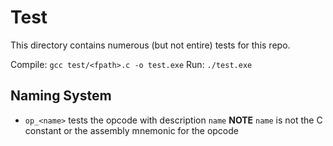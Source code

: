 # Test

This directory contains numerous (but not entire) tests for this repo.

Compile: `gcc test/<fpath>.c -o test.exe`
Run: `./test.exe`

## Naming System
- `op_<name>` tests the opcode with description `name`
  **NOTE** `name` is not the C constant or the assembly mnemonic for the opcode